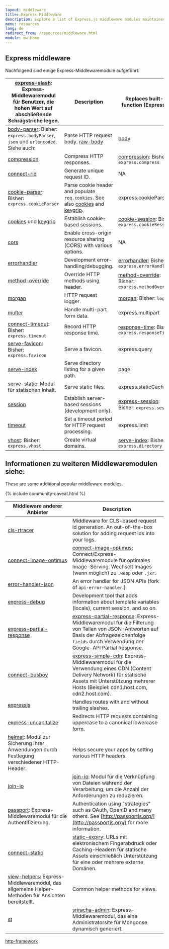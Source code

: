 ```yaml
---
layout: middleware
title: Express-Middleware
description: Explore a list of Express.js middleware modules maintained by the Express team and the community, including built-in middleware and popular third-party modules.
menu: resources
lang: de
redirect_from: /resources/middleware.html
module: mw-home
---
```


## Express middleware

Nachfolgend sind einige Express-Middlewaremodule aufgeführt:

| [express-slash](https://github.com/ericf/express-slash): Express-Middlewaremodul für Benutzer, die hohen Wert auf abschließende Schrägstriche legen.        | Description                                                                                                                                                                       | Replaces built-in function (Express 3)                                                                         |
| ------------------------------------------------------------------------------------------------------------------------------------------------------------------------------------------- | --------------------------------------------------------------------------------------------------------------------------------------------------------------------------------- | --------------------------------------------------------------------------------------------------------------------------------- |
| [body-parser](https://github.com/expressjs/body-parser): Bisher: `express.bodyParser`, `json` und `urlencoded`. Siehe auch: | Parse HTTP request body. [raw-body](https://github.com/stream-utils/raw-body)                                                                                     | [body](https://github.com/raynos/body)                                                                                            |
| [compression](/resources/middleware/compression.html)                                                                                                                                       | Compress HTTP responses.                                                                                                                                          | [compression](https://github.com/expressjs/compression): Bisher `express.compress`                                |
| [connect-rid](/resources/middleware/connect-rid.html)                                                                                                                                       | Generate unique request ID.                                                                                                                                       | NA                                                                                                                                |
| [cookie-parser](https://github.com/expressjs/cookie-parser): Bisher: `express.cookieParser`                                                                 | Parse cookie header and populate `req.cookies`. See also [cookies](https://github.com/jed/cookies) and [keygrip](https://github.com/jed/keygrip). | express.cookieParser                                                                                              |
| [cookies](https://github.com/jed/cookies) und [keygrip](https://github.com/jed/keygrip)                                                                                                     | Establish cookie-based sessions.                                                                                                                                  | [cookie-session](https://github.com/expressjs/cookie-session): Bisher: `express.cookieSession`    |
| [cors](/resources/middleware/cors.html)                                                                                                                                                     | Enable cross-origin resource sharing (CORS) with various options.                                                                              | NA                                                                                                                                |
| [errorhandler](/resources/middleware/errorhandler.html)                                                                                                                                     | Development error-handling/debugging.                                                                                                                             | [errorhandler](https://github.com/expressjs/errorhandler): Bisher: `express.errorHandler`         |
| [method-override](/resources/middleware/method-override.html)                                                                                                                               | Override HTTP methods using header.                                                                                                                               | [method-override](https://github.com/expressjs/method-override): Bisher: `express.methodOverride` |
| [morgan](/resources/middleware/morgan.html)                                                                                                                                                 | HTTP request logger.                                                                                                                                              | [morgan](https://github.com/expressjs/morgan): Bisher: `logger`                                   |
| [multer](https://github.com/expressjs/multer)                                                                                                                                               | Handle multi-part form data.                                                                                                                                      | express.multipart                                                                                                 |
| [connect-timeout](https://github.com/expressjs/timeout): Bisher: `express.timeout`                                                                          | Record HTTP response time.                                                                                                                                        | [response-time](https://github.com/expressjs/response-time): Bisher: `express.responseTime`       |
| [serve-favicon](https://github.com/expressjs/serve-favicon): Bisher: `express.favicon`                                                                      | Serve a favicon.                                                                                                                                                  | express.query                                                                                                     |
| [serve-index](/resources/middleware/serve-index.html)                                                                                                                                       | Serve directory listing for a given path.                                                                                                                         | page                                                                                                                              |
| [serve-static](https://github.com/expressjs/serve-static): Modul für statischen Inhalt.                                                                     | Serve static files.                                                                                                                                               | express.staticCache                                                                                               |
| [session](/resources/middleware/session.html)                                                                                                                                               | Establish server-based sessions (development only).                                                                                            | [express-session](https://github.com/expressjs/session): Bisher: `express.session`                |
| [timeout](/resources/middleware/timeout.html)                                                                                                                                               | Set a timeout period for HTTP request processing.                                                                                                                 | express.limit                                                                                                     |
| [vhost](https://github.com/expressjs/vhost): Bisher: `express.vhost`                                                                                        | Create virtual domains.                                                                                                                                           | [serve-index](https://github.com/expressjs/serve-index): Bisher: `express.directory`              |

## Informationen zu weiteren Middlewaremodulen siehe:

These are some additional popular middleware modules.

{% include community-caveat.html %}

| Middleware anderer Anbieter                                                                                                                                                       | Description                                                                                                                                                                                                                                                                                                                                                                                                    |
| --------------------------------------------------------------------------------------------------------------------------------------------------------------------------------- | -------------------------------------------------------------------------------------------------------------------------------------------------------------------------------------------------------------------------------------------------------------------------------------------------------------------------------------------------------------------------------------------------------------- |
| [cls-rtracer](https://github.com/puzpuzpuz/cls-rtracer)                                                                                                                           | Middleware for CLS-based request id generation. An out-of-the-box solution for adding request ids into your logs.                                                                                                                                                                                                                                                              |
| [connect-image-optimus](https://github.com/msemenistyi/connect-image-optimus)                                                                                                     | [connect-image-optimus](https://github.com/msemenistyi/connect-image-optimus): Connect/Express-Middlewaremodule für optimales Image-Serving. Wechselt Images (wenn möglich) zu `.webp` oder `.jxr`.                                                                                                                                         |
| [error-handler-json](https://github.com/mifi/error-handler-json)                                                                                                                  | An error handler for JSON APIs (fork of `api-error-handler`.)                                                                                                                                                                                                                                                                                                               |
| [express-debug](https://github.com/devoidfury/express-debug)                                                                                                                      | Development tool that adds information about template variables (locals), current session, and so on.                                                                                                                                                                                                                                                                       |
| [express-partial-response](https://github.com/nemtsov/express-partial-response)                                                                                                   | [express-partial-response](https://github.com/nemtsov/express-partial-response): Express-Middlewaremodul für die Filterung von Teilen von JSON-Antworten auf Basis der Abfragezeichenfolge `fields` durch Verwendung der Google-API Partial Response.                                                                                                                          |
| [connect-busboy](https://github.com/mscdex/connect-busboy)                                                                                                                        | [express-simple-cdn](https://github.com/jamiesteven/express-simple-cdn): Express-Middlewaremodul für die Verwendung eines CDN (Content Delivery Network) für statische Assets mit Unterstützung mehrerer Hosts (Beispiel: cdn1.host.com, cdn2.host.com). |
| [expressjs](https://github.com/expressjs)                                                                                                                                         | Handles routes with and without trailing slashes.                                                                                                                                                                                                                                                                                                                                              |
| [express-uncapitalize](https://github.com/jamiesteven/express-uncapitalize)                                                                                                       | Redirects HTTP requests containing uppercase to a canonical lowercase form.                                                                                                                                                                                                                                                                                                                    |
| [helmet](https://github.com/helmetjs/helmet): Modul zur Sicherung Ihrer Anwendungen durch Festlegung verschiedener HTTP-Header.                   | Helps secure your apps by setting various HTTP headers.                                                                                                                                                                                                                                                                                                                                        |
| [join-io](https://github.com/coderaiser/join-io)                                                                                                                                  | [join-io](https://github.com/coderaiser/join-io "join-io"): Modul für die Verknüpfung von Dateien während der Verarbeitung, um die Anzahl der Anforderungen zu reduzieren.                                                                                                                                                                                                     |
| [passport](https://github.com/jaredhanson/passport): Express-Middlewaremodul für die Authentifizierung.                                           | Authentication using "strategies" such as OAuth, OpenID and many others.  See [http://passportjs.org/](http://passportjs.org/) for more information.                                                                                                                                                                                           |
| [connect-static](https://github.com/andrewrk/connect-static)                                                                                                                      | [static-expiry](https://github.com/paulwalker/connect-static-expiry): URLs mit elektronischem Fingerabdruck oder Caching-Headern für statische Assets einschließlich Unterstützung für eine oder mehrere externe Domänen.                                                                                                                                                      |
| [view-helpers](https://github.com/madhums/node-view-helpers): Express-Middlewaremodul, das allgemeine Helper-Methoden für Ansichten bereitstellt. | Common helper methods for views.                                                                                                                                                                                                                                                                                                                                                               |
| [st](https://github.com/isaacs/st)                                                                                                                                                | [sriracha-admin](https://github.com/hdngr/siracha): Express-Middlewaremodul, das eine Administratorsite für Mongoose dynamisch generiert.                                                                                                                                                                                                                                      |

[http-framework](https://github.com/Raynos/http-framework/wiki/Modules)

